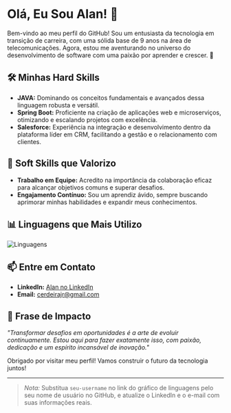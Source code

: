 # Olá, Eu Sou Alan! 👋

Bem-vindo ao meu perfil do GitHub! Sou um entusiasta da tecnologia em transição de carreira, com uma sólida base de 9 anos na área de telecomunicações. Agora, estou me aventurando no universo do desenvolvimento de software com uma paixão por aprender e crescer. 🚀

## 🛠️ Minhas Hard Skills

- **JAVA:** Dominando os conceitos fundamentais e avançados dessa linguagem robusta e versátil.
- **Spring Boot:** Proficiente na criação de aplicações web e microserviços, otimizando e escalando projetos com excelência.
- **Salesforce:** Experiência na integração e desenvolvimento dentro da plataforma líder em CRM, facilitando a gestão e o relacionamento com clientes.

## 💼 Soft Skills que Valorizo

- **Trabalho em Equipe:** Acredito na importância da colaboração eficaz para alcançar objetivos comuns e superar desafios.
- **Engajamento Contínuo:** Sou um aprendiz ávido, sempre buscando aprimorar minhas habilidades e expandir meus conhecimentos.

## 📊 Linguagens que Mais Utilizo

![Linguagens](https://github-readme-stats.vercel.app/api/top-langs/?username=seu-username&layout=compact&hide=html&theme=tokyonight)

## 📫 Entre em Contato

- **LinkedIn:** [Alan no LinkedIn](https://www.linkedin.com/in/alan-cerdeira-junior-76470290/)
- **Email:** [cerdeirajr@gmail.com](cerdeirajr@gmail.com)

## 🚀 Frase de Impacto

*"Transformar desafios em oportunidades é a arte de evoluir continuamente. Estou aqui para fazer exatamente isso, com paixão, dedicação e um espírito incansável de inovação."*

Obrigado por visitar meu perfil! Vamos construir o futuro da tecnologia juntos!

---

> *Nota:* Substitua `seu-username` no link do gráfico de linguagens pelo seu nome de usuário no GitHub, e atualize o LinkedIn e o e-mail com suas informações reais.

